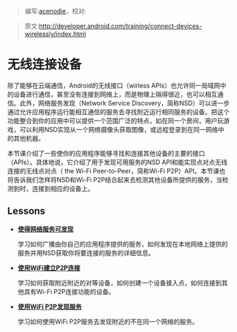 > 编写:[acenodie](https://github.com/acenodie)，校对:

> 原文:<http://developer.android.com/training/connect-devices-wirelessly/index.html>

# 无线连接设备

除了能够在云端通信，Android的无线接口（wirless APIs）也允许同一局域网中的设备进行通信，甚至没有连接到网络上，而是物理上隔得很近，也可以相互通信。此外，网络服务发现（Network Service Discovery，简称NSD）可以进一步通过允许应用程序运行能相互通信的服务去寻找附近运行相同服务的设备。把这个功能整合到你的应用中可以提供一个范围广泛的特点，如在同一个房间，用户玩游戏，可以利用NSD实现从一个网络摄像头获取图像，或远程登录到在同一网络中的其他机器。

  本节课介绍了一些使你的应用程序能够寻找和连接其他设备的主要的接口（APIs）。具体地说，它介绍了用于发现可用服务的NSD API和能实现点对点无线连接的无线点对点（ the Wi-Fi Peer-to-Peer，简称Wi-Fi P2P）API。本节课也将告诉我们怎样将NSD和Wi-Fi P2P结合起来去检测其他设备所提供的服务，当检测到时，连接到相应的设备上。

## Lessons

* [**使得网络服务可发现**](nsd.html)

  学习如何广播由你自己的应用程序提供的服务，如何发现在本地网络上提供的服务并用NSD获取你将要连接的服务的详细信息。


* [**使用WiFi建立P2P连接**](wifi-direct.html)

  学习如何获取附近附近的对等设备，如何创建一个设备接入点，如何连接到其他具有Wi-Fi P2P连接功能的设备。


* [**使用WiFi P2P发现服务**](nsd-wifi-index.html)

  学习如何使用WiFi P2P服务去发现附近的不在同一个网络的服务。
